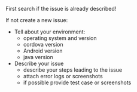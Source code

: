 First search if the issue is already described!

If not create a new issue:

* Tell about your environment:
  * operating system and version
  * cordova version
  * Android version
  * java version
* Describe your issue
  * describe your steps leading to the issue
  * attach error logs or screenshots
  * if possible provide test case or screenshots
